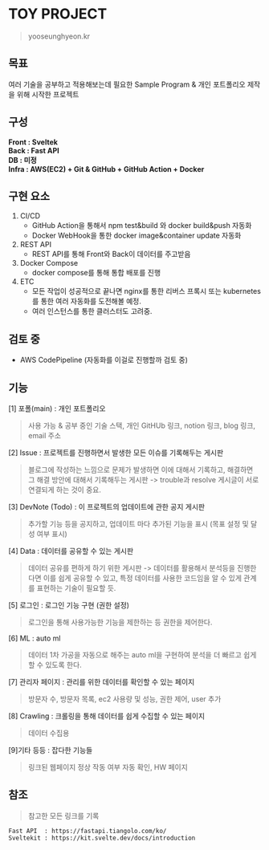 # TOY PROJECT
> yooseunghyeon.kr

## 목표
여러 기술을 공부하고 적용해보는데 필요한 Sample Program & 개인 포트폴리오 제작을 위해 시작한 프로젝트

## 구성
**Front : Sveltek** <br>
**Back : Fast API** <br>
**DB : 미정** <br>
**Infra : AWS(EC2) + Git & GitHub + GitHub Action + Docker**

## 구현 요소
1. CI/CD <br>
    - GitHub Action을 통해서 npm test&build 와 docker build&push 자동화<br>
    - Docker WebHook을 통한 docker image&container update 자동화<br>
2. REST API <br>
    - REST API를 통해 Front와 Back이 데이터를 주고받음<br>
3. Docker Compose <br>
    - docker compose를 통해 통합 배포를 진행<br>
4. ETC <br>
    - 모든 작업이 성공적으로 끝나면 nginx를 통한 리버스 프록시 또는 kubernetes를 통한 여러 자동화를 도전해볼 예정.
    - 여러 인스턴스를 통한 클러스터도 고려중.

## 검토 중
* AWS CodePipeline (자동화를 이걸로 진행할까 검토 중)


## 기능
[1] 포폴(main)  : 개인 포트폴리오 <br>
> 사용 가능 & 공부 중인 기술 스택, 개인 GitHUb 링크, notion 링크, blog 링크, email 주소 <br>

[2] Issue       : 프로젝트를 진행하면서 발생한 모든 이슈를 기록해두는 게시판
> 블로그에 작성하는 느낌으로 문제가 발생하면 이에 대해서 기록하고, 해결하면 그 해결 방안에 대해서 기록해두는 게시판 -> trouble과 resolve 게시글이 서로 연결되게 하는 것이 중요.<br>

[3] DevNote (Todo)     : 이 프로젝트의 업데이트에 관한 공지 게시판 <br>
> 추가할 기능 등을 공지하고, 업데이트 마다 추가된 기능을 표시 (목표 설정 및 달성 여부 표시)<br>

[4] Data        : 데이터를 공유할 수 있는 게시판 <br>
>데이터 공유를 편하게 하기 위한 게시판 -> 데이터를 활용해서 분석등을 진행한다면 이를 쉽게 공유할 수 있고, 특정 데이터를 사용한 코드임을 알 수 있게 관계를 표현하는 기술이 필요할 듯.<br>

[5] 로그인      : 로그인 기능 구현 (권한 설정) <br>
> 로그인을 통해 사용가능한 기능을 제한하는 등 권한을 제어한다. <br>

[6] ML          : auto ml<br>
> 데이터 1차 가공을 자동으로 해주는 auto ml을 구현하여 분석을 더 빠르고 쉽게 할 수 있도록 한다.<br>

[7] 관리자 페이지 : 관리를 위한 데이터를 확인할 수 있는 페이지<br>
> 방문자 수, 방문자 목록, ec2 사용량 및 성능, 권한 제어, user 추가<br>

[8] Crawling : 크롤링을 통해 데이터를 쉽게 수집할 수 있는 페이지<br>
> 데이터 수집용<br>

[9]기타 등등 : 잡다한 기능들<br>
> 링크된 웹페이지 정상 작동 여부 자동 확인, HW 페이지<br>

## 참조
> 참고한 모든 링크를 기록

    Fast API  : https://fastapi.tiangolo.com/ko/
    Sveltekit : https://kit.svelte.dev/docs/introduction
